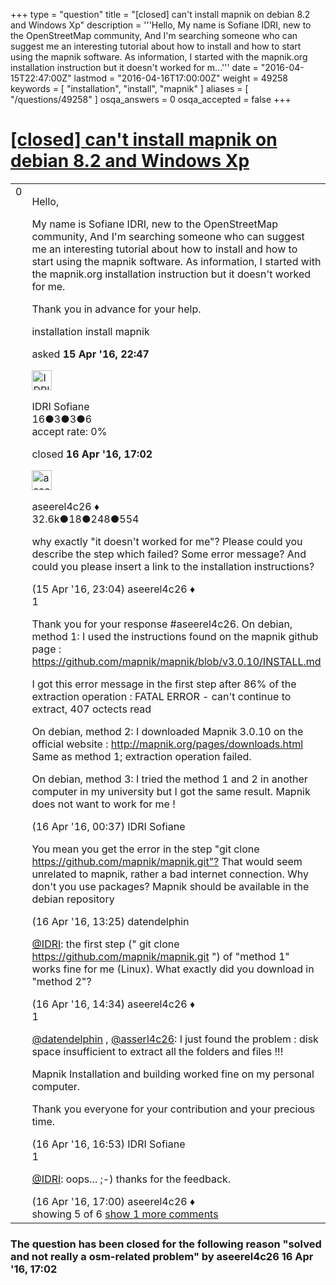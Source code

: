 +++
type = "question"
title = "[closed] can&#x27;t install mapnik on debian 8.2 and Windows Xp"
description = '''Hello, My name is Sofiane IDRI, new to the OpenStreetMap community, And I&#x27;m searching someone who can suggest me an interesting tutorial about how to install and how to start using the mapnik software. As information, I started with the mapnik.org installation instruction but it doesn&#x27;t worked for m...'''
date = "2016-04-15T22:47:00Z"
lastmod = "2016-04-16T17:00:00Z"
weight = 49258
keywords = [ "installation", "install", "mapnik" ]
aliases = [ "/questions/49258" ]
osqa_answers = 0
osqa_accepted = false
+++

<div class="headNormal">

# [\[closed\] can't install mapnik on debian 8.2 and Windows Xp](/questions/49258/cant-install-mapnik-on-debian-82-and-windows-xp)

</div>

<div id="main-body">

<div id="askform">

<table id="question-table" style="width:100%;">
<colgroup>
<col style="width: 50%" />
<col style="width: 50%" />
</colgroup>
<tbody>
<tr>
<td style="width: 30px; vertical-align: top"><div class="vote-buttons">
<span id="post-49258-upvote" class="ajax-command post-vote up" rel="nofollow" title="I like this post (click again to cancel)"> </span>
<div id="post-49258-score" class="post-score" title="current number of votes">
0
</div>
<span id="post-49258-downvote" class="ajax-command post-vote down" rel="nofollow" title="I dont like this post (click again to cancel)"> </span> <span id="favorite-mark" class="ajax-command favorite-mark" rel="nofollow" title="mark/unmark this question as favorite (click again to cancel)"> </span>
<div id="favorite-count" class="favorite-count">
&#10;</div>
</div></td>
<td><div id="item-right">
<div class="question-body">
<p>Hello,</p>
<p>My name is Sofiane IDRI, new to the OpenStreetMap community, And I'm searching someone who can suggest me an interesting tutorial about how to install and how to start using the mapnik software. As information, I started with the mapnik.org installation instruction but it doesn't worked for me.</p>
<p>Thank you in advance for your help.</p>
</div>
<div id="question-tags" class="tags-container tags">
<span class="post-tag tag-link-installation" rel="tag" title="see questions tagged &#39;installation&#39;">installation</span> <span class="post-tag tag-link-install" rel="tag" title="see questions tagged &#39;install&#39;">install</span> <span class="post-tag tag-link-mapnik" rel="tag" title="see questions tagged &#39;mapnik&#39;">mapnik</span>
</div>
<div id="question-controls" class="post-controls">
&#10;</div>
<div class="post-update-info-container">
<div class="post-update-info post-update-info-user">
<p>asked <strong>15 Apr '16, 22:47</strong></p>
<img src="https://secure.gravatar.com/avatar/88a84abc16f8b57c4922bdbe057ebd81?s=32&amp;d=identicon&amp;r=g" class="gravatar" width="32" height="32" alt="IDRI%20Sofiane&#39;s gravatar image" />
<p><span>IDRI Sofiane</span><br />
<span class="score" title="16 reputation points">16</span><span title="3 badges"><span class="badge1">●</span><span class="badgecount">3</span></span><span title="3 badges"><span class="silver">●</span><span class="badgecount">3</span></span><span title="6 badges"><span class="bronze">●</span><span class="badgecount">6</span></span><br />
<span class="accept_rate" title="Rate of the user&#39;s accepted answers">accept rate:</span> <span title="IDRI Sofiane has no accepted answers">0%</span></p>
</div>
<div class="post-update-info post-update-info-edited">
<p><span> closed <strong>16 Apr '16, 17:02</strong> </span></p>
<img src="https://secure.gravatar.com/avatar/66f0dc05b44574e3894be07b0b37cf37?s=32&amp;d=identicon&amp;r=g" class="gravatar" width="32" height="32" alt="aseerel4c26&#39;s gravatar image" />
<p><span>aseerel4c26 ♦</span><br />
<span class="score" title="32615 reputation points"><span>32.6k</span></span><span title="18 badges"><span class="badge1">●</span><span class="badgecount">18</span></span><span title="248 badges"><span class="silver">●</span><span class="badgecount">248</span></span><span title="554 badges"><span class="bronze">●</span><span class="badgecount">554</span></span></p>
</div>
</div>
<div id="comments-container-49258" class="comments-container">
<span id="49260"></span>
<div id="comment-49260" class="comment">
<div id="post-49260-score" class="comment-score">
&#10;</div>
<div class="comment-text">
<p>why exactly "it doesn't worked for me"? Please could you describe the step which failed? Some error message? And could you please insert a link to the installation instructions?</p>
</div>
<div id="comment-49260-info" class="comment-info">
<span class="comment-age">(15 Apr '16, 23:04)</span> <span class="comment-user userinfo">aseerel4c26 ♦</span>
</div>
</div>
<span id="49264"></span>
<div id="comment-49264" class="comment">
<div id="post-49264-score" class="comment-score">
1
</div>
<div class="comment-text">
<p>Thank you for your response #aseerel4c26. On debian, method 1: I used the instructions found on the mapnik github page : <a href="https://github.com/mapnik/mapnik/blob/v3.0.10/INSTALL.md">https://github.com/mapnik/mapnik/blob/v3.0.10/INSTALL.md</a></p>
<p>I got this error message in the first step after 86% of the extraction operation : FATAL ERROR - can't continue to extract, 407 octects read</p>
<p>On debian, method 2: I downloaded Mapnik 3.0.10 on the official website : <a href="http://mapnik.org/pages/downloads.html">http://mapnik.org/pages/downloads.html</a> Same as method 1; extraction operation failed.</p>
<p>On debian, method 3: I tried the method 1 and 2 in another computer in my university but I got the same result. Mapnik does not want to work for me !</p>
</div>
<div id="comment-49264-info" class="comment-info">
<span class="comment-age">(16 Apr '16, 00:37)</span> <span class="comment-user userinfo">IDRI Sofiane</span>
</div>
</div>
<span id="49269"></span>
<div id="comment-49269" class="comment">
<div id="post-49269-score" class="comment-score">
&#10;</div>
<div class="comment-text">
<p>You mean you get the error in the step "git clone <a href="https://github.com/mapnik/mapnik.git">https://github.com/mapnik/mapnik.git"?</a> That would seem unrelated to mapnik, rather a bad internet connection. Why don't you use packages? Mapnik should be available in the debian repository</p>
</div>
<div id="comment-49269-info" class="comment-info">
<span class="comment-age">(16 Apr '16, 13:25)</span> <span class="comment-user userinfo">datendelphin</span>
</div>
</div>
<span id="49272"></span>
<div id="comment-49272" class="comment not_top_scorer">
<div id="post-49272-score" class="comment-score">
&#10;</div>
<div class="comment-text">
<p><a href="http://help.openstreetmap.org/users/12185/idri-sofiane"></a><a href="http://help.openstreetmap.org/users/12185/idri-sofiane">@IDRI</a>: the first step (" git clone <a href="https://github.com/mapnik/mapnik.git">https://github.com/mapnik/mapnik.git</a> ") of "method 1" works fine for me (Linux). What exactly did you download in "method 2"?</p>
</div>
<div id="comment-49272-info" class="comment-info">
<span class="comment-age">(16 Apr '16, 14:34)</span> <span class="comment-user userinfo">aseerel4c26 ♦</span>
</div>
</div>
<span id="49273"></span>
<div id="comment-49273" class="comment">
<div id="post-49273-score" class="comment-score">
1
</div>
<div class="comment-text">
<p><a href="https://help.openstreetmap.org/users/3029/datendelphin"></a><a href="http://help.openstreetmap.org/users/3029/datendelphin">@datendelphin</a> , <a href="https://help.openstreetmap.org/users/5179/aseerel4c26">@asserl4c26</a>: I just found the problem : disk space insufficient to extract all the folders and files !!!</p>
<p>Mapnik Installation and building worked fine on my personal computer.</p>
<p>Thank you everyone for your contribution and your precious time.</p>
</div>
<div id="comment-49273-info" class="comment-info">
<span class="comment-age">(16 Apr '16, 16:53)</span> <span class="comment-user userinfo">IDRI Sofiane</span>
</div>
</div>
<span id="49274"></span>
<div id="comment-49274" class="comment">
<div id="post-49274-score" class="comment-score">
1
</div>
<div class="comment-text">
<p><a href="http://help.openstreetmap.org/users/12185/idri-sofiane"></a><a href="http://help.openstreetmap.org/users/12185/idri-sofiane">@IDRI</a>: oops... ;-) thanks for the feedback.</p>
</div>
<div id="comment-49274-info" class="comment-info">
<span class="comment-age">(16 Apr '16, 17:00)</span> <span class="comment-user userinfo">aseerel4c26 ♦</span>
</div>
</div>
</div>
<div id="comment-tools-49258" class="comment-tools">
<span class="comments-showing"> showing 5 of 6 </span> <a href="#" class="show-all-comments-link">show 1 more comments</a>
</div>
<div class="clear">
&#10;</div>
<div id="comment-49258-form-container" class="comment-form-container">
&#10;</div>
<div class="clear">
&#10;</div>
</div></td>
</tr>
</tbody>
</table>

<div class="question-status" style="margin-bottom:15px">

### The question has been closed for the following reason "solved and not really a osm-related problem" by aseerel4c26 16 Apr '16, 17:02

</div>

</div>

</div>

